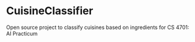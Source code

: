 # CuisineClassifier
Open source project to classify cuisines based on ingredients for CS 4701: AI Practicum
